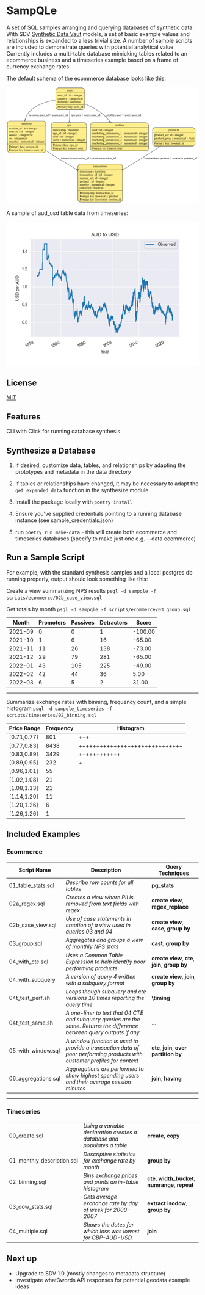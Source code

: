 # SampQLe

A set of SQL samples arranging and querying databases of synthetic data. With SDV [Synthetic Data Vaut](https://sdv.dev) models, a set of basic example values and relationships is expanded to a less trivial size. A number of sample scripts are included to demonstrate queries with potential analytical value. Currently includes a multi-table database mimicking tables related to an ecommerce business and a timeseries example based on a frame of currency exchange rates.

The default schema of the ecommerce database looks like this:

![Default Schema](default_schema.svg)

A sample of aud_usd table data from timeseries:

![Timeseries](timeseries.png)

## License

[MIT](https://choosealicense.com/licenses/mit/)

## Features

CLI with Click for running database synthesis.

## Synthesize a Database

1. If desired, customize data, tables, and relationships by adapting the prototypes and metadata in the data directory

2. If tables or relationships have changed, it may be necessary to adapt the `get_expanded_data` function in the synthesize module

3. Install the package locally with `poetry install`

4. Ensure you've supplied credentials pointing to a running database instance (see sample_credentials.json)

5. run `poetry run make-data` - this will create both ecommerce and timeseries databases (specify to make just one e.g. --data ecommerce)

## Run a Sample Script

For example, with the standard synthesis samples and a local postgres db running properly, output should look something like this:

Create a view summarizing NPS results `psql -d sampqle -f scripts/ecommerce/02b_case_view.sql`

Get totals by month `psql -d sampqle -f scripts/ecommerce/03_group.sql`

 |  Month  | Promoters | Passives | Detractors |  Score  |
 |---------|-----------|-----------|------------|---------|
 |2021-09 |         0 |         0 |          1 | -100.00|
 |2021-10 |         1 |         6 |         16 |  -65.00|
 |2021-11 |        11 |        26 |        138 |  -73.00|
 |2021-12 |        29 |        79 |        281 |  -65.00|
 |2022-01 |        43 |       105 |        225 |  -49.00|
 |2022-02 |        42 |        44 |         36 |    5.00|
 |2022-03 |         6 |         5 |          2 |   31.00|

 ****

Summarize exchange rates with binning, frequency count, and a simple histogram `psql -d sampqle_timeseries -f scripts/timeseries/02_binning.sql`

 | Price Range | Frequency |  Histogram                   |
 |-------------|-----------|------------------------------|
 |[0.71,0.77] |       801 | +++                            |
 |[0.77,0.83] |      8438 | ++++++++++++++++++++++++++++++ |
 |[0.83,0.89] |      3429 | ++++++++++++                   |
 |[0.89,0.95] |       232 | +                              |
 |[0.96,1.01] |        55 |                                |
 |[1.02,1.08] |        21 |                                |
 |[1.08,1.13] |        21 |                                |
 |[1.14,1.20] |        11 |                                |
 |[1.20,1.26] |         6 |                                |
 |[1.26,1.26] |         1 |                                |

## Included Examples

### Ecommerce

| Script Name | Description | Query Techniques |
|-------------|-------------|------------------|
| 01_table_stats.sql | *Describe row counts for all tables* | **pg_stats** |
| 02a_regex.sql | *Creates a view where PII is removed from text fields with regex* | **create view**, **regex_replace** |
| 02b_case_view.sql | *Use of case statements in creation of a view used in queries 03 and 04* | **create view**, **case**, **group by**|
| 03_group.sql | *Aggregates and groups a view of monthly NPS stats* | **cast**, **group by** |
| 04_with_cte.sql | *Uses a Common Table Expression to help identify poor performing products* | **create view**, **cte**, **join**, **group by** |
| 04_with_subquery | *A version of query 4 written with a subquery format* | **create view**, **join**, **group by** |
| 04t_test_perf.sh | *Loops though subquery and cte versions 10 times reporting the query time* | **\timing** |
| 04t_test_same.sh | *A one-liner to test that 04 CTE and subquery queries are the same. Returns the difference between query outputs if any.* | ... |
| 05_with_window.sql | *A window function is used to provide a transaction data of poor performing products with customer profiles for context* | **cte**, **join**, **over partition by** |
| 06_aggregations.sql | *Aggregations are performed to show highest spending users and their average session minutes* | **join**, **having** |

****

### Timeseries

|  |  |  |
|-------------|-------------|------------------|
| 00_create.sql | *Using a variable declaration creates a database and populates a table* | **create**, **copy** |
| 01_monthly_description.sql | *Descriptive statistics for exchange rate by month* | **group by** |
| 02_binning.sql | *Bins exchange prices and prints an in-table histogram* | **cte**, **width_bucket**, **numrange**, **repeat** |
| 03_dow_stats.sql | *Gets average exchange rate by day of week for 2000-2007* | **extract isodow**, **group by** |
| 04_multiple.sql | *Shows the dates for which loss was lowest for GBP-AUD-USD.* | **join** |

## Next up

- Upgrade to SDV 1.0 (mostly changes to metadata structure)
- Investigate what3words API responses for potential geodata example ideas